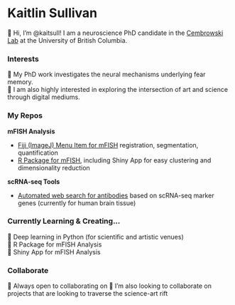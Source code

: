 # Kaitlin Sullivan
👋 Hi, I’m @kaitsull! I am a neuroscience PhD candidate in the [Cembrowski Lab](https://www.cembrowskilab.com/) at the University of British Columbia.    


### Interests
:microscope:   My PhD work investigates the neural mechanisms underlying fear memory.    
:art: I am also highly interested in exploring the intersection of art and science through digital mediums.     


### My Repos
**mFISH Analysis**  
- [Fiji (ImageJ) Menu Item for mFISH]() registration, segmentation, quantification
- [R Package for mFISH](https://github.com/kaitsull/RUHi), including Shiny App for easy clustering and dimensionality reduction

**scRNA-seq Tools**
- [Automated web search for antibodies](https://github.com/kaitsull/proteinsearch) based on scRNA-seq marker genes (currently for human brain tissue)  


### Currently Learning & Creating...
🌱  Deep learning in Python (for scientific and artistic venues)  
🌱  R Package for mFISH Analysis  
🌱  Shiny App for mFISH Analysis  

### Collaborate
 💞️  Always open to collaborating on 
 💞️  I’m also looking to collaborate on projects that are looking to traverse the science-art rift

